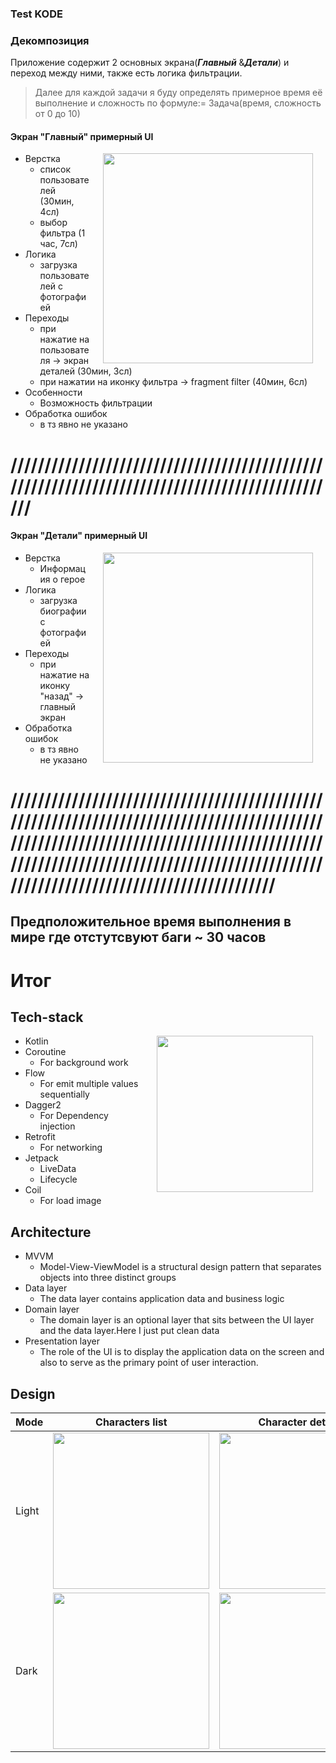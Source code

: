 ### Test KODE
### Декомпозиция
Приложение содержит 2 основных экрана(***Главный*** &***Детали***) и переход между ними, также есть логика фильтрации.


> Далее для каждой задачи я буду определять примерное время её  выполнение и сложность по формуле:= Задача(время, сложность от 0 до 10)
#### Экран "Главный" примерный UI
<img src="https://user-images.githubusercontent.com/76943234/151440916-4ec58bd4-2d11-4cd5-b1c0-b6bf56906600.png" width="336" align="right" hspace="20">

+ Верстка
  + список пользователей (30мин, 4сл)
  + выбор фильтра (1 час, 7сл)
+ Логика
  + загрузка пользователей с фотографией
+ Переходы
  + при нажатие на пользователя -> экран деталей (30мин, 3сл)
  + при нажатии на иконку фильтра -> fragment filter (40мин, 6сл)
+ Особенности
  + Возможность фильтрации
+ Обработка ошибок
  + в тз явно не указано
 # ///////////////////////////////////////////////////////////////////////////////////////////////
 

 #### Экран "Детали" примерный UI
  <img src="https://user-images.githubusercontent.com/76943234/151785814-15aff7f5-4040-47ae-a865-726ccbaa3cd5.png" width="336" align="right" hspace="20">

 + Верстка
    + Информация о герое
 + Логика
    + загрузка биографии с фотографией
 + Переходы
    + при нажатие на иконку "назад" -> главный экран
 + Обработка ошибок
    + в тз явно не указано

# ///////////////////////////////////////////////////////////////////////////////////////////////////////////////////////////////////////////////////////////////////////////////////////////////////////////////////////////////

## Предположительное время выполнения в мире где отстутсвуют баги ~ 30 часов

# Итог

## Tech-stack
 <img src="https://user-images.githubusercontent.com/76943234/151781833-81577f7d-d2c5-47a7-950d-f5899490c55c.gif" width="250" align="right" hspace="20">
 
+ Kotlin
+ Coroutine
  + For background work
+ Flow
  + For emit multiple values sequentially
+ Dagger2
  + For Dependency injection
+ Retrofit
  + For networking
+ Jetpack
  + LiveData
  + Lifecycle
+ Coil
  + For load image

## Architecture

+ MVVM
  + Model-View-ViewModel is a structural design pattern that separates objects into three distinct groups
+ Data layer
  +  The data layer contains application data and business logic
+ Domain layer
  + The domain layer is an optional layer that sits between the UI layer and the data layer.Here I just put clean data
+ Presentation layer
  + The role of the UI is to display the application data on the screen and also to serve as the primary point of user interaction.
  
## Design


| Mode  | Characters list                                                                           | Character detail                                                          |
|-------|-------------------------------------------------------------------------------------------|---------------------------------------------------------------------------|
| Light | <img src="https://user-images.githubusercontent.com/76943234/151782376-254c9424-75c4-4939-9ce2-5521beeecc03.jpg" width="250">                  | <img src="https://user-images.githubusercontent.com/76943234/151782579-b279acaf-ee59-4827-a4cd-fae5eba62796.jpg" width="250"> |
| Dark  | <img src="https://user-images.githubusercontent.com/76943234/151782734-f091f58e-91e9-452e-92df-f55ddd4edf59.jpg" width="250">                   | <img src="https://user-images.githubusercontent.com/76943234/151789052-e1f1116f-3fd5-470d-9905-adf7e12e13ea.jpg" width="250">  |

